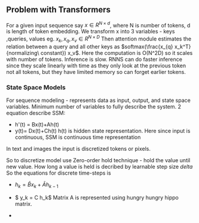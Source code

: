 ## Problem with Transformers
For a given input sequence say $x\in R^{N\times d}$, where N is number of tokens, d is length of token embedding. We transform x into 3 variables - keys ,queries, values eg. $x_k, x_q, x_v \in R^{N\times D}$
Then attention module estimates the relation between a query and all other keys as $softmax(\frac{x_{q} x_k^T}{normalizing\ constant}) x_v$. Here the computation is O(N^2D) so it scales with number of tokens. Inference is slow.
RNNS can do faster inference since they scale linearly with time as they only look at the previous token not all tokens, but they have limited memory so can forget earlier tokens.

### State Space Models
For sequence modeling - represents data as input, output, and state space variables. Minimum number of variables to fully describe the system. 
2 equation describe SSM:
- h'(t) = Bx(t)+Ah(t)
- y(t)= Dx(t)+Ch(t)
h(t) is hidden state representation. Here since input is continuous, SSM is continuous time representation

In text and images the input is discretized tokens or pixels.

So to discretize model use Zero-order hold technique -  hold the value until new value. How long a value is held is decribed by learnable step size $delta$
So the equations for discrete time-steps is
- $h_k = \bar{B}x_{k} + \bar{A}h_{k-1}$
- $ y_k = C h_k$
Matrix A is represented using hungry hungry hippo matrix.


- 


